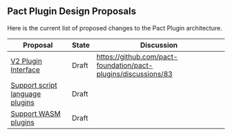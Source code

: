 ## Pact Plugin Design Proposals

Here is the current list of proposed changes to the Pact Plugin architecture.

| Proposal                                                                    | State | Discussion                                                     |
|-----------------------------------------------------------------------------|-------|----------------------------------------------------------------|
| [V2 Plugin Interface](./001_V2_Plugin_Interface.md)                         | Draft | https://github.com/pact-foundation/pact-plugins/discussions/83 |
| [Support script language plugins](./002_Support_script_language_plugins.md) | Draft |                                                                |
| [Support WASM plugins](./003_Support_WASM_plugins.md)                       | Draft |                                                                |
